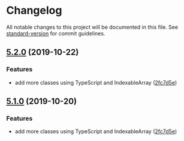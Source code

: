 # Changelog

All notable changes to this project will be documented in this file. See [standard-version](https://github.com/conventional-changelog/standard-version) for commit guidelines.

## [5.2.0](https://github.com/ozum/pg-structure/compare/v4.2.2...v5.2.0) (2019-10-22)


### Features

* add more classes using TypeScript and IndexableArray ([2fc7d5e](https://github.com/ozum/pg-structure/commit/2fc7d5ed65a2beeee30d38b04fd58597f3bafa57))

## [5.1.0](https://github.com/ozum/pg-structure/compare/v4.2.2...v5.1.0) (2019-10-20)


### Features

* add more classes using TypeScript and IndexableArray ([2fc7d5e](https://github.com/ozum/pg-structure/commit/2fc7d5ed65a2beeee30d38b04fd58597f3bafa57))
